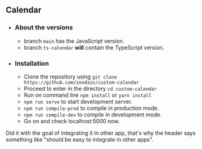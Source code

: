 ## Calendar 

- ### About the versions
   - branch `main` has the JavaScript version.
   - branch `ts-calendar` **will** contain the TypeScript version.

- ### Installation
   - Clone the repository using `git clone https://github.com/zondazx/custom-calendar`
   - Proceed to enter in the directory `cd custom-calendar`
   - Run on command line `npm install` or `yarn install`
   - `npm run serve` to start development server.
   - `npm run compile-prod` to compile in production mode.
   - `npm run compile-dev` to compile in development mode.
   - Go on and check localhost:5000 now.
   
   
Did it with the goal of integrating it in other app, that's why the header says something like "should be easy to 
integrate in other apps".